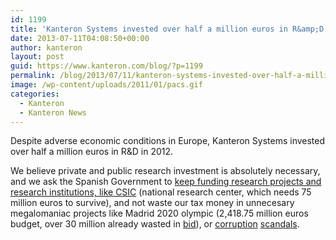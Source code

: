 ```yaml
---
id: 1199
title: 'Kanteron Systems invested over half a million euros in R&amp;D in 2012'
date: 2013-07-11T04:08:50+00:00
author: kanteron
layout: post
guid: https://www.kanteron.com/blog/?p=1199
permalink: /blog/2013/07/11/kanteron-systems-invested-over-half-a-million-euros-in-201/
image: /wp-content/uploads/2011/01/pacs.gif
categories:
  - Kanteron
  - Kanteron News
---
```

Despite adverse economic conditions in Europe, Kanteron Systems invested over half a million euros in R&D in 2012.

We believe private and public research investment is absolutely necessary, and we ask the Spanish Government to <a title="https://www.nature.com/news/anger-as-spanish-funder-claws-back-science-money-1.13345" href="https://www.nature.com/news/anger-as-spanish-funder-claws-back-science-money-1.13345" target="_blank">keep funding research projects and research institutions, like CSIC</a> (national research center, which needs 75 million euros to survive), and not waste our tax money in unnecesary megalomaniac projects like Madrid 2020 olympic (2,418.75 million euros budget, over 30 million already wasted in <a title="https://www.gamesbids.com/eng/olympic_bids/2020_bid_news/1216135979.html" href="https://www.gamesbids.com/eng/olympic_bids/2020_bid_news/1216135979.html" target="_blank">bid</a>), or <a title="https://www.ft.com/cms/s/0/6be50090-e8b0-11e2-aead-00144feabdc0.html#axzz2YkyQrTZN" href="https://www.ft.com/cms/s/0/6be50090-e8b0-11e2-aead-00144feabdc0.html#axzz2YkyQrTZN" target="_blank">corruption</a> <a title="https://www.forbes.com/sites/afontevecchia/2013/02/04/spains-rajoy-accused-of-receiving-illegal-cash-payments-as-corruption-scandal-widens/" href="https://www.forbes.com/sites/afontevecchia/2013/02/04/spains-rajoy-accused-of-receiving-illegal-cash-payments-as-corruption-scandal-widens/" target="_blank">scandals</a>.